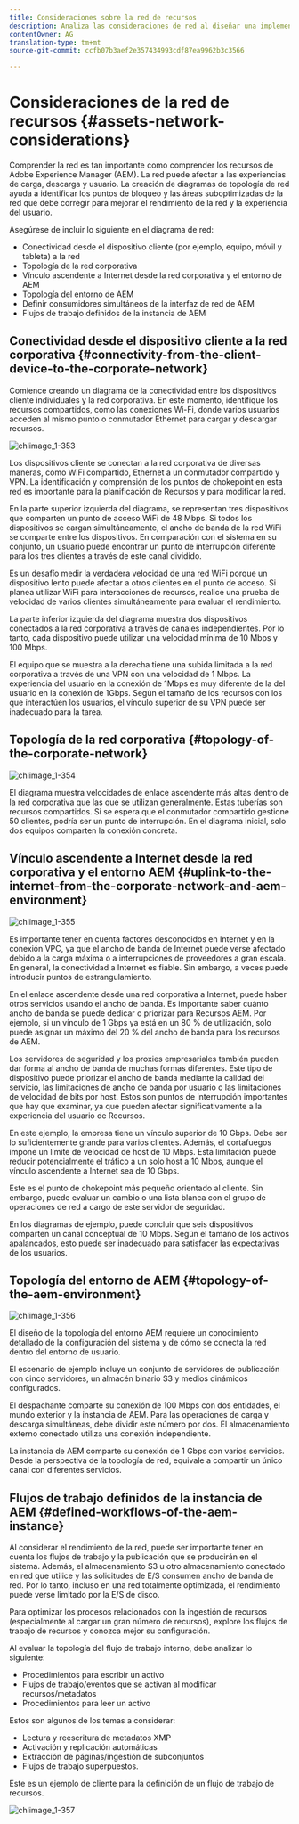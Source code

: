 ```yaml
---
title: Consideraciones sobre la red de recursos
description: Analiza las consideraciones de red al diseñar una implementación de Recursos AEM.
contentOwner: AG
translation-type: tm+mt
source-git-commit: ccfb07b3aef2e357434993cdf87ea9962b3c3566

---
```



# Consideraciones de la red de recursos {#assets-network-considerations}

Comprender la red es tan importante como comprender los recursos de Adobe Experience Manager (AEM). La red puede afectar a las experiencias de carga, descarga y usuario. La creación de diagramas de topología de red ayuda a identificar los puntos de bloqueo y las áreas suboptimizadas de la red que debe corregir para mejorar el rendimiento de la red y la experiencia del usuario.

Asegúrese de incluir lo siguiente en el diagrama de red:

* Conectividad desde el dispositivo cliente (por ejemplo, equipo, móvil y tableta) a la red
* Topología de la red corporativa
* Vínculo ascendente a Internet desde la red corporativa y el entorno de AEM
* Topología del entorno de AEM
* Definir consumidores simultáneos de la interfaz de red de AEM
* Flujos de trabajo definidos de la instancia de AEM

## Conectividad desde el dispositivo cliente a la red corporativa {#connectivity-from-the-client-device-to-the-corporate-network}

Comience creando un diagrama de la conectividad entre los dispositivos cliente individuales y la red corporativa. En este momento, identifique los recursos compartidos, como las conexiones Wi-Fi, donde varios usuarios acceden al mismo punto o conmutador Ethernet para cargar y descargar recursos.

![chlimage_1-353](assets/chlimage_1-353.png)

Los dispositivos cliente se conectan a la red corporativa de diversas maneras, como WiFi compartido, Ethernet a un conmutador compartido y VPN. La identificación y comprensión de los puntos de chokepoint en esta red es importante para la planificación de Recursos y para modificar la red.

En la parte superior izquierda del diagrama, se representan tres dispositivos que comparten un punto de acceso WiFi de 48 Mbps. Si todos los dispositivos se cargan simultáneamente, el ancho de banda de la red WiFi se comparte entre los dispositivos. En comparación con el sistema en su conjunto, un usuario puede encontrar un punto de interrupción diferente para los tres clientes a través de este canal dividido.

Es un desafío medir la verdadera velocidad de una red WiFi porque un dispositivo lento puede afectar a otros clientes en el punto de acceso. Si planea utilizar WiFi para interacciones de recursos, realice una prueba de velocidad de varios clientes simultáneamente para evaluar el rendimiento.

La parte inferior izquierda del diagrama muestra dos dispositivos conectados a la red corporativa a través de canales independientes. Por lo tanto, cada dispositivo puede utilizar una velocidad mínima de 10 Mbps y 100 Mbps.

El equipo que se muestra a la derecha tiene una subida limitada a la red corporativa a través de una VPN con una velocidad de 1 Mbps. La experiencia del usuario en la conexión de 1Mbps es muy diferente de la del usuario en la conexión de 1Gbps. Según el tamaño de los recursos con los que interactúen los usuarios, el vínculo superior de su VPN puede ser inadecuado para la tarea.

## Topología de la red corporativa {#topology-of-the-corporate-network}

![chlimage_1-354](assets/chlimage_1-354.png)

El diagrama muestra velocidades de enlace ascendente más altas dentro de la red corporativa que las que se utilizan generalmente. Estas tuberías son recursos compartidos. Si se espera que el conmutador compartido gestione 50 clientes, podría ser un punto de interrupción. En el diagrama inicial, solo dos equipos comparten la conexión concreta.

## Vínculo ascendente a Internet desde la red corporativa y el entorno AEM {#uplink-to-the-internet-from-the-corporate-network-and-aem-environment}

![chlimage_1-355](assets/chlimage_1-355.png)

Es importante tener en cuenta factores desconocidos en Internet y en la conexión VPC, ya que el ancho de banda de Internet puede verse afectado debido a la carga máxima o a interrupciones de proveedores a gran escala. En general, la conectividad a Internet es fiable. Sin embargo, a veces puede introducir puntos de estrangulamiento.

En el enlace ascendente desde una red corporativa a Internet, puede haber otros servicios usando el ancho de banda. Es importante saber cuánto ancho de banda se puede dedicar o priorizar para Recursos AEM. Por ejemplo, si un vínculo de 1 Gbps ya está en un 80 % de utilización, solo puede asignar un máximo del 20 % del ancho de banda para los recursos de AEM.

Los servidores de seguridad y los proxies empresariales también pueden dar forma al ancho de banda de muchas formas diferentes. Este tipo de dispositivo puede priorizar el ancho de banda mediante la calidad del servicio, las limitaciones de ancho de banda por usuario o las limitaciones de velocidad de bits por host. Estos son puntos de interrupción importantes que hay que examinar, ya que pueden afectar significativamente a la experiencia del usuario de Recursos.

En este ejemplo, la empresa tiene un vínculo superior de 10 Gbps. Debe ser lo suficientemente grande para varios clientes. Además, el cortafuegos impone un límite de velocidad de host de 10 Mbps. Esta limitación puede reducir potencialmente el tráfico a un solo host a 10 Mbps, aunque el vínculo ascendente a Internet sea de 10 Gbps.

Este es el punto de chokepoint más pequeño orientado al cliente. Sin embargo, puede evaluar un cambio o una lista blanca con el grupo de operaciones de red a cargo de este servidor de seguridad.

En los diagramas de ejemplo, puede concluir que seis dispositivos comparten un canal conceptual de 10 Mbps. Según el tamaño de los activos apalancados, esto puede ser inadecuado para satisfacer las expectativas de los usuarios.

## Topología del entorno de AEM {#topology-of-the-aem-environment}

![chlimage_1-356](assets/chlimage_1-356.png)

El diseño de la topología del entorno AEM requiere un conocimiento detallado de la configuración del sistema y de cómo se conecta la red dentro del entorno de usuario.

El escenario de ejemplo incluye un conjunto de servidores de publicación con cinco servidores, un almacén binario S3 y medios dinámicos configurados.

El despachante comparte su conexión de 100 Mbps con dos entidades, el mundo exterior y la instancia de AEM. Para las operaciones de carga y descarga simultáneas, debe dividir este número por dos. El almacenamiento externo conectado utiliza una conexión independiente.

La instancia de AEM comparte su conexión de 1 Gbps con varios servicios. Desde la perspectiva de la topología de red, equivale a compartir un único canal con diferentes servicios.

## Flujos de trabajo definidos de la instancia de AEM {#defined-workflows-of-the-aem-instance}

Al considerar el rendimiento de la red, puede ser importante tener en cuenta los flujos de trabajo y la publicación que se producirán en el sistema. Además, el almacenamiento S3 u otro almacenamiento conectado en red que utilice y las solicitudes de E/S consumen ancho de banda de red. Por lo tanto, incluso en una red totalmente optimizada, el rendimiento puede verse limitado por la E/S de disco.

Para optimizar los procesos relacionados con la ingestión de recursos (especialmente al cargar un gran número de recursos), explore los flujos de trabajo de recursos y conozca mejor su configuración.

Al evaluar la topología del flujo de trabajo interno, debe analizar lo siguiente:

* Procedimientos para escribir un activo
* Flujos de trabajo/eventos que se activan al modificar recursos/metadatos
* Procedimientos para leer un activo

Estos son algunos de los temas a considerar:

* Lectura y reescritura de metadatos XMP
* Activación y replicación automáticas
* Extracción de páginas/ingestión de subconjuntos
* Flujos de trabajo superpuestos.

Este es un ejemplo de cliente para la definición de un flujo de trabajo de recursos.

![chlimage_1-357](assets/chlimage_1-357.png)
